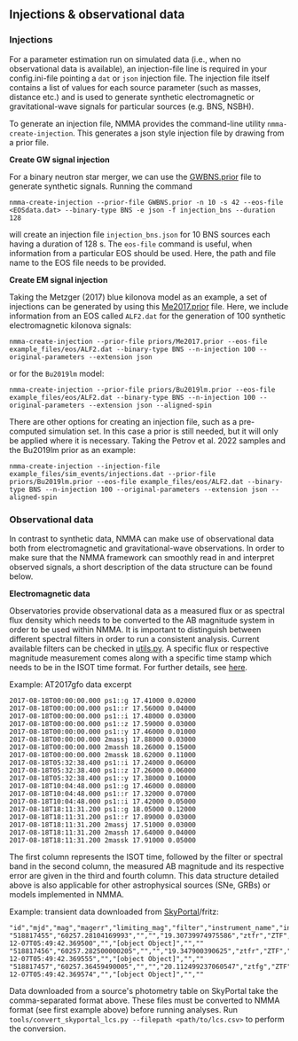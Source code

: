 ## Injections & observational data


### Injections

For a parameter estimation run on simulated data (i.e., when no observational data is available), an injection-file line is required in your config.ini-file
pointing a `dat` or `json` injection file. The injection file itself contains a list of values for each source parameter (such as masses, distance etc.) and
is used to generate synthetic electromagnetic or gravitational-wave signals for particular sources (e.g. BNS, NSBH).

To generate an injection file, NMMA provides the command-line utility `nmma-create-injection`. This generates a json style injection file by drawing from a prior file.


**Create GW signal injection**

For a binary neutron star merger, we can use the [GWBNS.prior](https://github.com/nuclear-multimessenger-astronomy/nmma/blob/main/priors/GWBNS.prior) file to generate
synthetic signals. Running the command

    nmma-create-injection --prior-file GWBNS.prior -n 10 -s 42 --eos-file <EOSdata.dat> --binary-type BNS -e json -f injection_bns --duration 128

will create an injection file `injection_bns.json` for 10 BNS sources each having a duration of 128 s. The `eos-file` command is useful, when information from a
particular EOS should be used. Here, the path and file name to the EOS file needs to be provided.

**Create EM signal injection**

Taking the Metzger (2017) blue kilonova model as an example, a set of injections can be generated by using this [Me2017.prior](https://github.com/nuclear-multimessenger-astronomy/nmma/blob/main/priors/Me2017.prior) file.
Here, we include information from an EOS called `ALF2.dat` for the generation of 100 synthetic electromagnetic kilonova signals:

    nmma-create-injection --prior-file priors/Me2017.prior --eos-file example_files/eos/ALF2.dat --binary-type BNS --n-injection 100 --original-parameters --extension json

or for the `Bu2019lm` model:

    nmma-create-injection --prior-file priors/Bu2019lm.prior --eos-file example_files/eos/ALF2.dat --binary-type BNS --n-injection 100 --original-parameters --extension json --aligned-spin

There are other options for creating an injection file, such as a pre-computed simulation set. In this case a prior is still needed, but it will only be applied
where it is necessary. Taking the Petrov et al. 2022 samples and the Bu2019lm prior as an example:

    nmma-create-injection --injection-file example_files/sim_events/injections.dat --prior-file priors/Bu2019lm.prior --eos-file example_files/eos/ALF2.dat --binary-type BNS --n-injection 100 --original-parameters --extension json --aligned-spin

### Observational data

In contrast to synthetic data, NMMA can make use of observational data both from electromagnetic and gravitational-wave observations. In order to make sure that
the NMMA framework can smoothly read in and interpret observed signals, a short description of the data structure can be found below.

**Electromagnetic data**

Observatories provide observational data as a measured flux or as spectral flux density which needs to be converted to the AB magnitude system in order to be
used within NMMA. It is important to distinguish between different spectral filters in order to run a consistent analysis. Current available filters can be
checked in [utils.py](https://github.com/nuclear-multimessenger-astronomy/nmma/blob/baf85f600a6e7369608c7bd6e76b9f1f4ec3d1cd/nmma/em/utils.py#L48).
A specific flux or respective magnitude measurement comes along with a specific time stamp which needs to be in the ISOT time format.
For further details, see [here](https://docs.astropy.org/en/stable/api/astropy.time.TimeISOT.html).

Example: AT2017gfo data excerpt

    2017-08-18T00:00:00.000 ps1::g 17.41000 0.02000
    2017-08-18T00:00:00.000 ps1::r 17.56000 0.04000
    2017-08-18T00:00:00.000 ps1::i 17.48000 0.03000
    2017-08-18T00:00:00.000 ps1::z 17.59000 0.03000
    2017-08-18T00:00:00.000 ps1::y 17.46000 0.01000
    2017-08-18T00:00:00.000 2massj 17.88000 0.03000
    2017-08-18T00:00:00.000 2massh 18.26000 0.15000
    2017-08-18T00:00:00.000 2massk 18.62000 0.11000
    2017-08-18T05:32:38.400 ps1::i 17.24000 0.06000
    2017-08-18T05:32:38.400 ps1::z 17.26000 0.06000
    2017-08-18T05:32:38.400 ps1::y 17.38000 0.10000
    2017-08-18T10:04:48.000 ps1::g 17.46000 0.08000
    2017-08-18T10:04:48.000 ps1::r 17.32000 0.07000
    2017-08-18T10:04:48.000 ps1::i 17.42000 0.05000
    2017-08-18T18:11:31.200 ps1::g 18.05000 0.12000
    2017-08-18T18:11:31.200 ps1::r 17.89000 0.03000
    2017-08-18T18:11:31.200 2massj 17.51000 0.03000
    2017-08-18T18:11:31.200 2massh 17.64000 0.04000
    2017-08-18T18:11:31.200 2massk 17.91000 0.05000

The first column represents the ISOT time, followed by the filter or spectral band in the second column, the measured AB magnitude and its respective error are given in the third and fourth column. This data structure detailed above is also applicable for other astrophysical sources (SNe, GRBs) or models implemented in NMMA.

Example: transient data downloaded from [SkyPortal](https://github.com/skyportal/skyportal)/fritz:

    "id","mjd","mag","magerr","limiting_mag","filter","instrument_name","instrument_id","snr","magsys","origin","altdata","ra","dec","ra_unc","dec_unc","created_at","annotations","owner","Edit","Delete"
    "518817455","60257.28104169993","","","19.30739974975586","ztfr","ZTF","1","","ab","None","","","","","","2023-12-07T05:49:42.369500","","[object Object]","",""
    "518817456","60257.282500000205","","","19.347900390625","ztfr","ZTF","1","","ab","None","","","","","","2023-12-07T05:49:42.369555","","[object Object]","",""
    "518817457","60257.36459490005","","","20.112499237060547","ztfg","ZTF","1","","ab","None","","","","","","2023-12-07T05:49:42.369574","","[object Object]","",""

Data downloaded from a source's photometry table on SkyPortal take the comma-separated format above. These files must be converted to NMMA format (see first example above) before running analyses. Run `tools/convert_skyportal_lcs.py --filepath <path/to/lcs.csv>` to perform the conversion.
